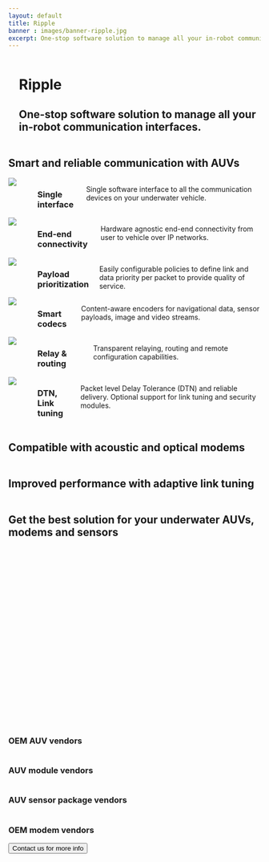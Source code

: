 ```yaml
---
layout: default
title: Ripple
banner : images/banner-ripple.jpg
excerpt: One-stop software solution to manage all your in-robot communication interfaces for AUV, modems and sensors.
---
```


<div class='full tall swan' style='background-image: url({{site.baseurl}}/{{page.banner}});'>
  <div class='large-12 columns'>
    <h1 class='banner-sub-heading'></h1>
    <div class='unet-banner-heading'>
      <h1 class='banner-text'>Ripple</h1>
      <h2 class='banner-sub-heading'>One-stop software solution to manage all your in-robot communication interfaces.</h2>
    </div>
  </div>
</div>
<div class='two spacing'></div>
<div class='row row-width row-padding-bottom'>
  <div class='row row-padding-bottom'>
    <h2 class='section-heading'>Smart and reliable communication with AUVs</h2>
  </div>
  <div class='container row row-width row-padding-bottom'>
    <div class='large-4 columns swan-flex-col row-width'>
      <img src='{{site.baseurl}}/images/icon-interface.png' class='large-2 columns accordion-img icon-img'>
      <div class='spacing'></div>
      <h3>Single interface</h3>
      <p>Single software interface to all the communication devices on your underwater vehicle.</p>
    </div>
    <div class='large-4 columns swan-flex-col row-width'>
      <img src='{{site.baseurl}}/images/icon-connect.png' class='large-2 columns accordion-img icon-img'>
      <div class='spacing'></div>
      <h3>End-end connectivity</h3>
      <p>Hardware agnostic end-end connectivity from user to vehicle over IP networks.</p>
    </div>
    <div class='large-4 columns swan-flex-col row-width'>
      <img src='{{site.baseurl}}/images/icon-priority.png' class='large-2 columns accordion-img icon-img'>
      <div class='spacing'></div>
      <h3>Payload prioritization</h3>
      <p>Easily configurable policies to define link and data priority per packet to provide quality of service.</p>      
    </div>
  </div>
  <div class='container row row-width row-padding-bottom'>
    <div class='large-4 columns swan-flex-col row-width'>
      <img src='{{site.baseurl}}/images/icon-codec.png' class='large-2 columns accordion-img icon-img'>
      <div class='spacing'></div>
      <h3>Smart codecs</h3>
      <p>Content-aware encoders for navigational data, sensor payloads, image and video streams.</p>
    </div>
    <div class='large-4 columns swan-flex-col row-width'>
      <img src='{{site.baseurl}}/images/icon-relay.png' class='large-2 columns accordion-img icon-img'>
      <div class='spacing'></div>
      <h3>Relay & routing</h3>
      <p>Transparent relaying, routing and remote configuration capabilities.</p>
    </div>
    <div class='large-4 columns swan-flex-col row-width'>
      <img src='{{site.baseurl}}/images/icon-delay.png' class='large-2 columns accordion-img icon-img'>
      <div class='spacing'></div>
      <h3>DTN, Link tuning</h3>
      <p>Packet level Delay Tolerance (DTN) and reliable delivery. Optional support for link tuning and security modules.</p>
    </div>
  </div>
</div>
<div class='accordion-row'>
  <div class='large-6 columns bg-grey'>
    <h2 class='accordion-row banner-sub-heading centered-text-margin'>Compatible with acoustic and optical modems</h2>
  </div>
  <div class='large-6 columns accordion-row'>
    <img alt="" src="{{site.baseurl}}/images/boxart-wnc-m25mse3.jpg" class='accordion-img'/>
  </div>
</div>
<div class='accordion-row'>
  <div class='large-6 columns accordion-row'>
    <img alt="" src="{{site.baseurl}}/images/boxart-cube.jpg" class='accordion-img'/>
  </div>
  <div class='large-6 columns bg-grey'>
    <h2 class='accordion-row banner-sub-heading centered-text-margin'>Improved performance with adaptive link tuning</h2>
  </div>
</div>
<div class='accordion-row' style='background: url({{site.baseurl}}/images/banner-auv.png);height:30em;'>
  <h2 class='section-heading'>Get the best solution for your underwater AUVs, modems and sensors</h2>
</div>
<div class='accordion-row row-padding-bottom'>
  <div class='large-3 columns accordion-container accordion-img'>
    <div class='image-text category-content'>
      <h3>OEM AUV vendors</h3>
    </div>
  </div>
  <div class='large-3 columns accordion-container accordion-img'>
    <div class='image-text category-content'>
      <h3>AUV module vendors</h3>
    </div>
  </div>
  <div class='large-3 columns accordion-container accordion-img'>
    <div class='image-text category-content'>
      <h3>AUV sensor package vendors</h3>
    </div>
  </div>
  <div class='large-3 columns accordion-container accordion-img'>
    <div class='image-text category-content'>
      <h3>OEM modem vendors</h3>
    </div>
  </div>
</div>
<div class='row accordion-row row-padding-bottom'>
    <div class='media'>
      <div class='modem-type'>
        <a href="mailto:sales@subnero.com" target="_blank">
          <button class='button-outline'>Contact us for more info</button>
        </a>
      </div>
    </div>
  </div>